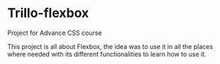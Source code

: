 # Trillo-flexbox
Project for Advance CSS course

This project is all about Flexbox, the idea was to use it in all the places where needed with its different functionalities to learn how to use it.

